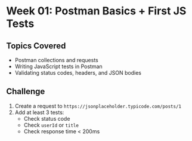 # Week 01: Postman Basics + First JS Tests

## Topics Covered
- Postman collections and requests
- Writing JavaScript tests in Postman
- Validating status codes, headers, and JSON bodies

## Challenge
1. Create a request to `https://jsonplaceholder.typicode.com/posts/1`
2. Add at least 3 tests:
   - Check status code
   - Check `userId` or `title`
   - Check response time < 200ms

